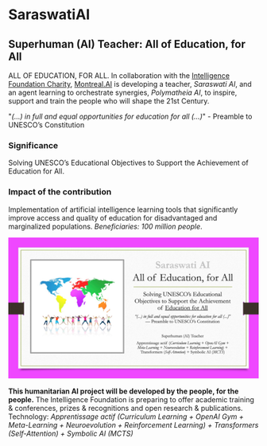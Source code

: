 # SaraswatiAI
## Superhuman (AI) Teacher: All of Education, for All

ALL OF EDUCATION, FOR ALL. In collaboration with the [Intelligence Foundation Charity](http://www.intelligence.tv/), [Montreal.AI](http://www.montreal.ai) is developing a teacher, *Saraswati AI*, and an agent learning to orchestrate synergies, *Polymatheia AI*, to inspire, support and train the people who will shape the 21st Century.

"*(…) in full and equal opportunities for education for all (…)*" - Preamble to UNESCO’s Constitution

### Significance

Solving UNESCO’s Educational Objectives to Support the Achievement of Education for All.

### Impact of the contribution

Implementation of artificial intelligence learning tools that significantly improve access and quality of education for disadvantaged and marginalized populations. *Beneficiaries: 100 million people*.

![Saraswati AI | Superhuman (AI) Teacher: All of Education, for All](/images/SuperhumanAI4AllTeacherv3.jpg)

__This humanitarian AI project will be developed by the people, for the people.__ The Intelligence Foundation is preparing to offer academic training & conferences, prizes & recognitions and open research & publications. Technology: *Apprentissage actif (Curriculum Learning + OpenAI Gym + Meta-Learning + Neuroevolution + Reinforcement Learning) + Transformers (Self-Attention) + Symbolic AI (MCTS)*
